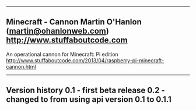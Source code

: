 -------------------------------------------------------------------------------
Minecraft - Cannon
Martin O'Hanlon (martin@ohanlonweb.com)
http://www.stuffaboutcode.com
-------------------------------------------------------------------------------

An operational cannon for Minecraft: Pi edition
http://www.stuffaboutcode.com/2013/04/raspberry-pi-minecraft-cannon.html

------------------------------------------------------------------------------

Version history
0.1 - first beta release
0.2 - changed to from using api version 0.1 to 0.1.1 
-------------------------------------------------------------------------------
